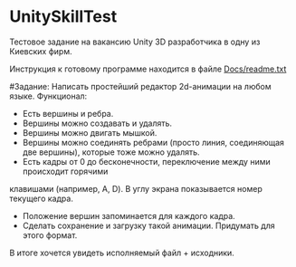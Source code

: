 UnitySkillTest
==============
Тестовое задание на вакансию Unity 3D разработчика в одну из Киевских фирм. 

Инструкция к готовому программе находится в файле [Docs/readme.txt](https://github.com/igork-dev/UnitySkillTest/blob/master/Docs/readme.txt)

#Задание:
Написать простейший редактор 2d-анимации на любом языке.
Функционал:
- Есть вершины и ребра.
- Вершины можно создавать и удалять.
- Вершины можно двигать мышкой.
- Вершины можно соединять ребрами (просто линия, соединяющая две вершины), которые тоже можно удалять.
- Есть кадры от 0 до бесконечности, переключение между ними происходит горячими 

клавишами (например, A, D). В углу экрана показывается номер текущего кадра. 
- Положение вершин запоминается для каждого кадра.
- Сделать сохранение и загрузку такой анимации. Придумать для этого формат.

В итоге хочется увидеть исполняемый файл + исходники.
